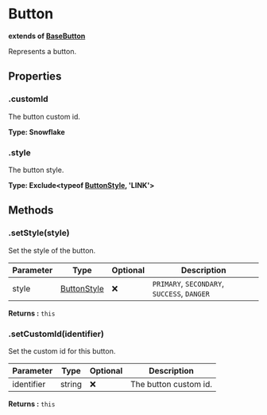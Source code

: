 # Button
**extends of [BaseButton](/docs/v1/api/button/basebutton)**

Represents a button.
<toc />

## Properties

### .customId
The button custom id.

**Type: Snowflake**

### .style
The button style.

**Type: Exclude<typeof [ButtonStyle](/docs/v1/api/button/buttonstyle), 'LINK'>**

## Methods

### .setStyle(style)
Set the style of the button.

| Parameter | Type | Optional | Description                                 |
| --------- | ---- | -------- |---------------------------------------------|
| style | [ButtonStyle](/docs/v1/api/button/buttonstyle) | ❌ | `PRIMARY`, `SECONDARY`, `SUCCESS`, `DANGER` |

**Returns :** `this`

### .setCustomId(identifier)
Set the custom id for this button.

| Parameter  | Type   | Optional | Description                                 |
|------------|--------| -------- |---------------------------------------------|
| identifier | string | ❌ | The button custom id. |

**Returns :** `this`